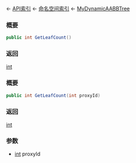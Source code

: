 ← [API索引](Api-Index) ← [命名空间索引](Namespace-Index) ← [MyDynamicAABBTree](VRageMath.MyDynamicAABBTree)

### 概要

```csharp
public int GetLeafCount()
```

### 返回

[int](https://docs.microsoft.com/en-us/dotnet/api/System.Int32?view=netframework-4.6)

### 概要

```csharp
public int GetLeafCount(int proxyId)
```

### 返回

[int](https://docs.microsoft.com/en-us/dotnet/api/System.Int32?view=netframework-4.6)

### 参数

* [int](https://docs.microsoft.com/en-us/dotnet/api/System.Int32?view=netframework-4.6) proxyId
